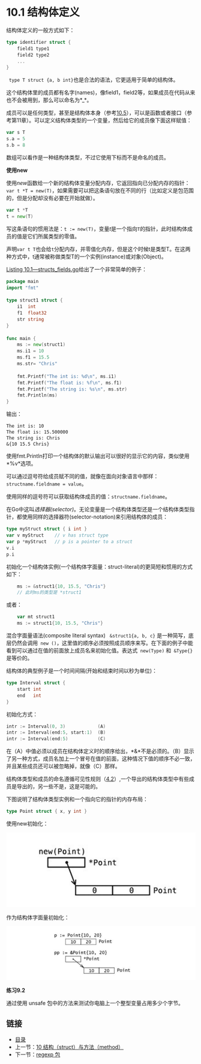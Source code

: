 # 10.1 结构体定义

结构体定义的一般方式如下：

```go
type identifier struct {
    field1 type1
    field2 type2
    ...
}
```

` type T struct {a, b int}`也是合法的语法，它更适用于简单的结构体。

这个结构体里的成员都有名字(names)，像field1，field2等，如果成员在代码从来也不会被用到，那么可以命名为*_*。

成员可以是任何类型，甚至是结构体本身（参考[10.5](10.5.md)），可以是函数或者接口（参考第11章）。可以定义结构体类型的一个变量，然后给它的成员像下面这样赋值：

```go
var s T
s.a = 5
s.b = 8
```

数组可以看作是一种结构体类型，不过它使用下标而不是命名的成员。

**使用new**

使用*new*函数给一个新的结构体变量分配内存，它返回指向已分配内存的指针：`var t *T = new(T)`，如果需要可以把这条语句放在不同的行（比如定义是包范围的，但是分配却没有必要在开始就做）。

```go
var t *T
t = new(T)
```

写这条语句的惯用法是：`t := new(T)`，变量*t*是一个指向`T`的指针，此时结构体成员的值是它们所属类型的零值。

声明`var t T`也会给`t`分配内存，并零值化内存，但是这个时候t是类型T。在这两种方式中，t通常被称做类型T的一个实例(instance)或对象(Object)。

[Listing 10.1—structs_fields.go](examples/chapter_10/structs_fields.go)给出了一个非常简单的例子：

```go
package main
import "fmt"

type struct1 struct {
    i1  int
    f1  float32
    str string
}

func main {
    ms := new(struct1)
    ms.i1 = 10
    ms.f1 = 15.5
    ms.str= "Chris"

    fmt.Printf("The int is: %d\n", ms.i1)
    fmt.Printf("The float is: %f\n", ms.f1)
    fmt.Printf("The string is: %s\n", ms.str)
    fmt.Println(ms)
}
```

输出：

    The int is: 10
    The float is: 15.500000
    The string is: Chris
    &{10 15.5 Chris}

使用fmt.Println打印一个结构体的默认输出可以很好的显示它的内容，类似使用*%v*选项。

可以通过逗号符给成员赋不同的值，就像在面向对象语言中那样：` structname.fieldname = value `。

使用同样的逗号符可以获取结构体成员的值：` structname.fieldname `。

在Go中这叫*选择器(selector)*。无论变量是一个结构体类型还是一个结构体类型指针，都使用同样的选择器符(selector-notation)来引用结构体的成员：

```go
type myStruct struct { i int }
var v myStruct    // v has struct type
var p *myStruct   // p is a pointer to a struct
v.i 
p.i
```

初始化一个结构体实例(一个结构体字面量：struct-literal)的更简短和惯用的方式如下：

```go
    ms := &struct1{10, 15.5, "Chris"}
    // 此时ms的类型是 *struct1
```

或者：

```go
    var mt struct1
    ms := struct1{10, 15.5, "Chris"}
```

混合字面量语法(composite  literal  syntax) ` &struct1{a, b, c}` 是一种简写，底层仍然会调用` new ()`，这里值的顺序必须按照成员顺序来写。在下面的例子中能看到可以通过在值的前面放上成员名来初始化值。表达式` new(Type)` 和` &Type{}`是等价的。

结构体的典型例子是一个时间间隔(开始和结束时间以秒为单位)：

```go
type Interval struct {
    start int
    end   int
}
```

初始化方式：

```go
intr := Interval(0, 3)            (A)
intr := Interval(end:5, start:1)  (B)
intr := Interval(end:5)           (C)
```

在（A）中值必须以成员在结构体定义时的顺序给出，*&*不是必须的。（B）显示了另一种方式，成员名加上一个冒号在值的前面，这种情况下值的顺序不必一致，并且某些成员还可以被忽略掉，就像（C）那样。

结构体类型和成员的命名遵循可见性规则（[4.2](4.2.md)）,一个导出的结构体类型中有些成员是导出的，另一些不是，这是可能的。

下图说明了结构体类型实例和一个指向它的指针的内存布局：

```go
type Point struct { x, y int }
```

使用new初始化：

![](images/10.1_fig10.1-1.jpg?raw=true)

作为结构体字面量初始化：

![](images/10.1_fig10.1.jpg?raw=true)


**练习9.2**

通过使用 unsafe 包中的方法来测试你电脑上一个整型变量占用多少个字节。

## 链接
- [目录](directory.md)
- 上一节：[10 结构（struct）与方法（method）](10.0.md)
- 下一节：[regexp 包](09.2.md)
